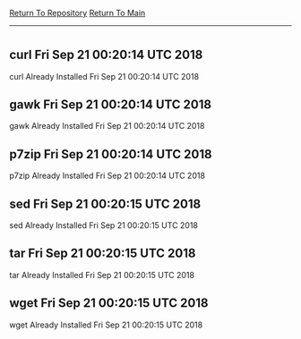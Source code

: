 [Return To Repository](https://github.com/deathbybandaid/piholeparser/)
[Return To Main](https://github.com/deathbybandaid/piholeparser/blob/master/RecentRunLogs/Mainlog.md)
____________________________________
# 
## curl Fri Sep 21 00:20:14 UTC 2018
curl Already Installed Fri Sep 21 00:20:14 UTC 2018
## gawk Fri Sep 21 00:20:14 UTC 2018
gawk Already Installed Fri Sep 21 00:20:14 UTC 2018
## p7zip Fri Sep 21 00:20:14 UTC 2018
p7zip Already Installed Fri Sep 21 00:20:14 UTC 2018
## sed Fri Sep 21 00:20:15 UTC 2018
sed Already Installed Fri Sep 21 00:20:15 UTC 2018
## tar Fri Sep 21 00:20:15 UTC 2018
tar Already Installed Fri Sep 21 00:20:15 UTC 2018
## wget Fri Sep 21 00:20:15 UTC 2018
wget Already Installed Fri Sep 21 00:20:15 UTC 2018
